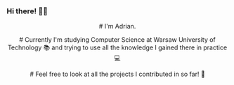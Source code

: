 ### Hi there! 👋😀

<p align="center">
  # I'm Adrian. 
</p>

<p align="center">
  # Currently I'm studying Computer Science at Warsaw University of Technology 📚 and trying to use all the knowledge I gained there in practice 💻 
</p>

<p align="center">
  # Feel free to look at all the projects I contributed in so far! 🥳
</p>
